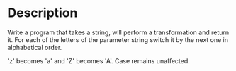 # Description

[//]: # (Rotone in python )

Write a program that takes a string, will perform a transformation and return it.
For each of the letters of the parameter string switch it by the next one in alphabetical order.

'z' becomes 'a' and 'Z' becomes 'A'. Case remains unaffected.
